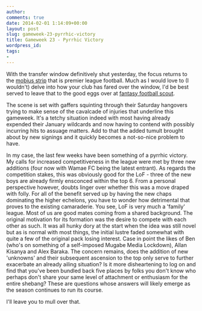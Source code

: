 ```yaml
---
author: 
comments: true
date: 2014-02-01 1:14:09+00:00
layout: post
slug: gameweek-23-pyrrhic-victory
title: Gameweek 23 - Pyrrhic Victory 
wordpress_id: 
tags:
- 
---
```


With the transfer window definitively shut yesterday, the focus returns to the [mobius strip](http://en.m.wikipedia.org/wiki/Mobius_strip) that is premier league football. Much as I would love to (I wouldn't) delve into how your club has fared over the window, I'd be best served to leave that to the good eggs over at [fantasy football scout](http://fantasyfootballscout.co.uk). 

The scene is set with gaffers squinting through their Saturday hangovers trying to make sense of the cavalcade of injuries that underline this gameweek. It's a tetchy situation indeed with most having already expended their January wildcards and now having to contend with possibly incurring hits to assuage matters. Add to that the added tumult brought about by new signings and it quickly becomes a not-so-nice problem to have. 

In my case, the last few weeks have been something of a pyrrhic victory. My calls for increased competitiveness in the league were met by three new additions (four now with Wamae FC being the latest entrant). As regards the competition stakes, this was obviously good for the LoF - three of the new boys are already firmly ensconced within the top 6. From a personal perspective however, doubts linger over whether this was a move draped with folly. For all of the benefit served up by having the new chaps dominating the higher echelons, you have to wonder how detrimental that proves to the existing camaraderie. You see, LoF is very much a 'family' league. Most of us are good mates coming from a shared background. The original motivation for its formation was the desire to compete with each other as such. It was all hunky dory at the start when the idea was still novel but as is normal with most things, the initial lustre faded somewhat with quite a few of the original pack losing interest. Case in point the likes of Ben (who's on something of a self-imposed Mugabe Media Lockdown), Allan Kisanya and Alex Baraka. The concern remains, does the addition of new 'unknowns' and their subsequent ascension to the top only serve to further exacerbate an already ailing situation? Is it more disheartening to log on and find that you've been bundled back five places by folks you don't know who perhaps don't share your same level of attachment or enthusiasm for the entire shebang? These are questions whose answers will likely emerge as the season continues to run its course.

I'll leave you to mull over that.


